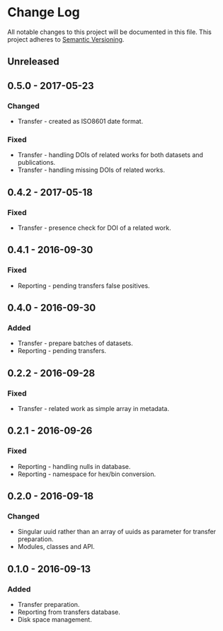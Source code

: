 # Change Log
All notable changes to this project will be documented in this file.
This project adheres to [Semantic Versioning](http://semver.org/).

## Unreleased

## 0.5.0 - 2017-05-23
### Changed
- Transfer - created as ISO8601 date format.

### Fixed
- Transfer - handling DOIs of related works for both datasets and publications.
- Transfer - handling missing DOIs of related works.

## 0.4.2 - 2017-05-18
### Fixed
- Transfer - presence check for DOI of a related work.

## 0.4.1 - 2016-09-30
### Fixed
- Reporting - pending transfers false positives.

## 0.4.0 - 2016-09-30
### Added
- Transfer - prepare batches of datasets.
- Reporting - pending transfers.

## 0.2.2 - 2016-09-28
### Fixed
- Transfer - related work as simple array in metadata.

## 0.2.1 - 2016-09-26
### Fixed
- Reporting - handling nulls in database.
- Reporting - namespace for hex/bin conversion.

## 0.2.0 - 2016-09-18
### Changed
- Singular uuid rather than an array of uuids as parameter for transfer preparation.
- Modules, classes and API.

## 0.1.0 - 2016-09-13
### Added
- Transfer preparation.
- Reporting from transfers database.
- Disk space management.
